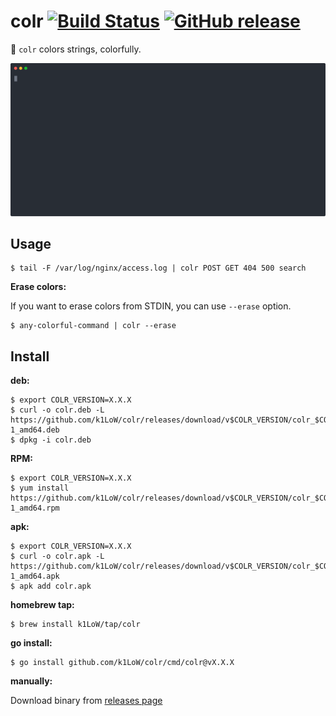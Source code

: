 # colr [![Build Status](https://github.com/k1LoW/colr/workflows/build/badge.svg)](https://github.com/k1LoW/colr/actions) [![GitHub release](https://img.shields.io/github/release/k1LoW/colr.svg)](https://github.com/k1LoW/colr/releases)

:art: `colr` colors strings, colorfully.

![screencast](doc/screencast.svg)

## Usage

``` console
$ tail -F /var/log/nginx/access.log | colr POST GET 404 500 search
```

**Erase colors:**

If you want to erase colors from STDIN, you can use `--erase` option.

``` console
$ any-colorful-command | colr --erase
```

## Install

**deb:**

``` console
$ export COLR_VERSION=X.X.X
$ curl -o colr.deb -L https://github.com/k1LoW/colr/releases/download/v$COLR_VERSION/colr_$COLR_VERSION-1_amd64.deb
$ dpkg -i colr.deb
```

**RPM:**

``` console
$ export COLR_VERSION=X.X.X
$ yum install https://github.com/k1LoW/colr/releases/download/v$COLR_VERSION/colr_$COLR_VERSION-1_amd64.rpm
```

**apk:**

``` console
$ export COLR_VERSION=X.X.X
$ curl -o colr.apk -L https://github.com/k1LoW/colr/releases/download/v$COLR_VERSION/colr_$COLR_VERSION-1_amd64.apk
$ apk add colr.apk
```

**homebrew tap:**

```console
$ brew install k1LoW/tap/colr
```

**go install:**

```console
$ go install github.com/k1LoW/colr/cmd/colr@vX.X.X
```

**manually:**

Download binary from [releases page](https://github.com/k1LoW/colr/releases)

